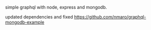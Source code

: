 simple graphql with node, express and mongodb.

updated dependencies and fixed https://github.com/nmaro/graphql-mongodb-example
